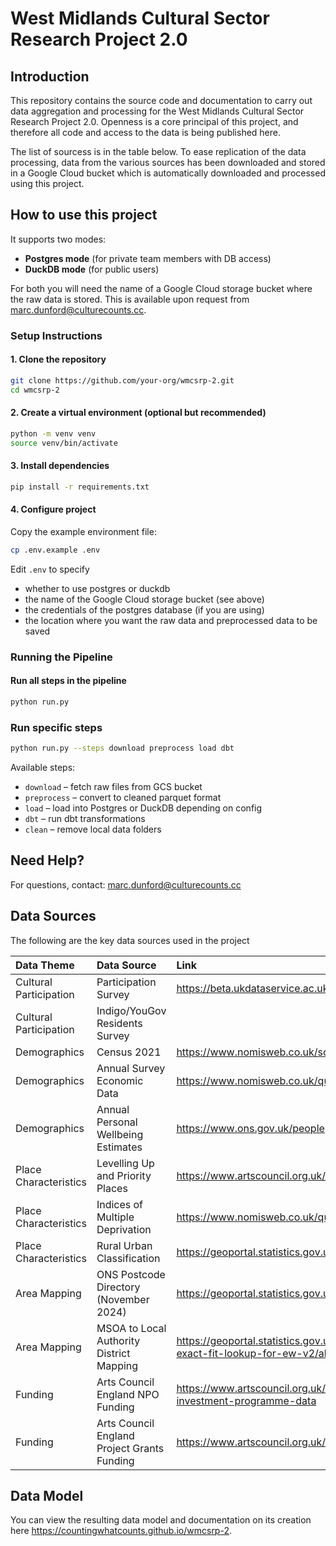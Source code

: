 # West Midlands Cultural Sector Research Project 2.0



## Introduction

This repository contains the source code and documentation to carry out data aggregation and processing for the West Midlands Cultural Sector Research Project 2.0.
Openness is a core principal of this project, and therefore all code and access to the data is being published here.

The list of sourcess is in the table below. To ease replication of the data processing, data from the various sources
has been downloaded and stored in a Google Cloud bucket which is automatically downloaded and processed using this project.


## How to use this project

It supports two modes:
- **Postgres mode** (for private team members with DB access)
- **DuckDB mode** (for public users)

For both you will need the name of a Google Cloud storage bucket where the raw data is stored. This is available upon request from marc.dunford@culturecounts.cc.


### Setup Instructions

#### 1. Clone the repository

```bash
git clone https://github.com/your-org/wmcsrp-2.git
cd wmcsrp-2
```

#### 2. Create a virtual environment (optional but recommended)

```bash
python -m venv venv
source venv/bin/activate
```

#### 3. Install dependencies

```bash
pip install -r requirements.txt
```

#### 4. Configure project

Copy the example environment file:

```bash
cp .env.example .env
```

Edit `.env` to specify
* whether to use postgres or duckdb
* the name of the Google Cloud storage bucket (see above)
* the credentials of the postgres database (if you are using)
* the location where you want the raw data and preprocessed data to be saved


### Running the Pipeline

#### Run all steps in the pipeline

```bash
python run.py
```

### Run specific steps

```bash
python run.py --steps download preprocess load dbt
```

Available steps:

- `download` – fetch raw files from GCS bucket
- `preprocess` – convert to cleaned parquet format
- `load` – load into Postgres or DuckDB depending on config
- `dbt` – run dbt transformations
- `clean` – remove local data folders


## Need Help?

For questions, contact: marc.dunford@culturecounts.cc



## Data Sources

The following are the key data sources used in the project

| Data Theme             | Data Source                                 | Link                                                                                                                                       |
| :--------------------- | :------------------------------------------ | :----------------------------------------------------------------------------------------------------------------------------------------- |
| Cultural Participation | Participation Survey                        | https://beta.ukdataservice.ac.uk/datacatalogue/studies/study?id=9351                                                                       |
| Cultural Participation | Indigo/YouGov Residents Survey              |                                                                                                                                            |
| Demographics           | Census 2021                                 | https://www.nomisweb.co.uk/sources/census_2021_bulk                                                                                        |
| Demographics           | Annual Survey Economic Data                 | https://www.nomisweb.co.uk/query/construct/summary.asp?mode=construct&version=0&dataset=17                                                 |
| Demographics           | Annual Personal Wellbeing Estimates         | https://www.ons.gov.uk/peoplepopulationandcommunity/wellbeing/datasets/headlineestimatesofpersonalwellbeing                                |
| Place Characteristics  | Levelling Up and Priority Places            | https://www.artscouncil.org.uk/your-area/priority-places-and-levelling-culture-places#t-in-page-nav-3                                      |
| Place Characteristics  | Indices of Multiple Deprivation             | https://www.nomisweb.co.uk/query/construct/summary.asp?mode=construct&version=0&dataset=17                                                 |
| Place Characteristics  | Rural Urban Classification                  | https://geoportal.statistics.gov.uk/datasets/ons::rural-urban-classification-2011-of-msoas-in-ew/about                                     |
| Area Mapping           | ONS Postcode Directory (November 2024)      | https://geoportal.statistics.gov.uk/datasets/b54177d3d7264cd6ad89e74dd9c1391d/about                                                        |
| Area Mapping           | MSOA to Local Authority District Mapping    | https://geoportal.statistics.gov.uk/datasets/ons::msoa-2011-to-msoa-2021-to-local-authority-district-2022-exact-fit-lookup-for-ew-v2/about |
| Funding                | Arts Council England NPO Funding            | https://www.artscouncil.org.uk/how-we-invest-public-money/2023-26-Investment-Programme/2023-26-investment-programme-data                   |
| Funding                | Arts Council England Project Grants Funding | https://www.artscouncil.org.uk/ProjectGrants/project-grants-data                                                                           |


## Data Model

You can view the resulting data model and documentation on its creation here https://countingwhatcounts.github.io/wmcsrp-2.
